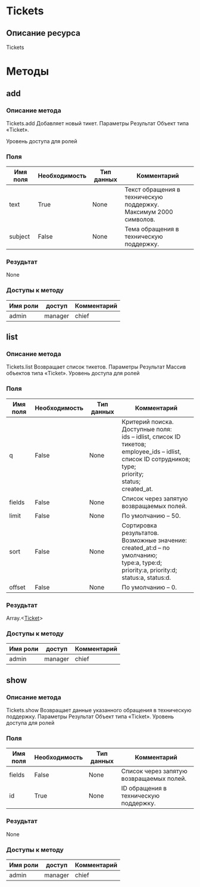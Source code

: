 
# Tickets

## Описание ресурса
Tickets

# Методы

## add

### Описание метода
Tickets.add
Добавляет новый тикет.
Параметры
Результат
Объект типа «Ticket».

Уровень доступа для ролей


### Поля

| Имя поля | Необходимость | Тип данных | Комментарий |
|---|---|---|---|
|text|True|None|Текст обращения в техническую поддержку.<br/>Максимум 2000 символов.<br/>|
|subject|False|None|Тема обращения в техническую поддержку.<br/>|

### Резудьтат
None
### Доступы к методу

| Имя роли | доступ | Комментарий |
|---|---|---|
|admin|manager|chief|chief_partner|operator|admin_partner
## list

### Описание метода
Tickets.list
Возвращает список тикетов.
Параметры
Результат
Массив объектов типа «Ticket».
Уровень доступа для ролей


### Поля

| Имя поля | Необходимость | Тип данных | Комментарий |
|---|---|---|---|
|q|False|None|Критерий поиска.<br/>Доступные поля:<br/>ids – idlist, список ID тикетов;<br/>employee_ids – idlist, список ID сотрудников;<br/>type;<br/>priority;<br/>status;<br/>created_at.<br/>|
|fields|False|None|Список через запятую возвращаемых полей.<br/>|
|limit|False|None|По умолчанию – 50.<br/>|
|sort|False|None|Сортировка результатов.<br/>Возможные значение:<br/>created_at:d – по умолчанию;<br/>type:a, type:d;<br/>priority:a, priority:d;<br/>status:a, status:d.<br/>|
|offset|False|None|По умолчанию – 0.<br/>|

### Резудьтат
Array.<[Ticket](/docs/types/Ticket.md)>
### Доступы к методу

| Имя роли | доступ | Комментарий |
|---|---|---|
|admin|manager|chief|chief_partner|operator|admin_partner
## show

### Описание метода
Tickets.show
Возвращает данные указанного обращения в техническую поддержку.
Параметры
Результат
Объект типа «Ticket».
Уровень доступа для ролей


### Поля

| Имя поля | Необходимость | Тип данных | Комментарий |
|---|---|---|---|
|fields|False|None|Список через запятую возвращаемых полей.<br/>|
|id|True|None|ID обращения в техническую поддержку.<br/>|

### Резудьтат
None
### Доступы к методу

| Имя роли | доступ | Комментарий |
|---|---|---|
|admin|manager|chief|chief_partner|operator|admin_partner